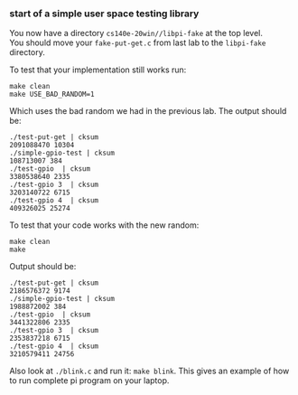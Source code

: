 ### start of a simple user space testing library

You now have a directory `cs140e-20win//libpi-fake` at the top level.   
You should move your `fake-put-get.c` from last lab to the `libpi-fake` directory.  

To test that your implementation still works run:

    make clean
    make USE_BAD_RANDOM=1

Which uses the bad random we had in the previous lab.  The output should be:

    ./test-put-get | cksum 
    2091088470 10304
    ./simple-gpio-test | cksum
    108713007 384
    ./test-gpio  | cksum
    3380538640 2335
    ./test-gpio 3  | cksum
    3203140722 6715
    ./test-gpio 4  | cksum
    409326025 25274

To test that your code works with the new random:

    make clean
    make

Output should be:

    ./test-put-get | cksum 
    2186576372 9174
    ./simple-gpio-test | cksum
    1988872002 384
    ./test-gpio  | cksum
    3441322806 2335
    ./test-gpio 3  | cksum
    2353837218 6715
    ./test-gpio 4  | cksum
    3210579411 24756


Also look at `./blink.c` and run it: `make blink`.   This gives an example
of how to run complete pi program on your laptop.
